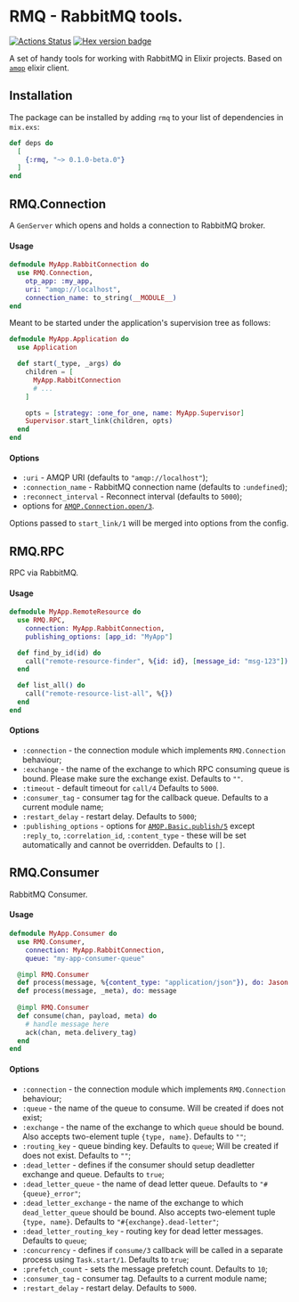 # RMQ - RabbitMQ tools.

[![Actions Status](https://github.com/nmbrone/rmq/workflows/build/badge.svg?branch=master)](https://github.com/nmbrone/rmq/actions)
[![Hex version badge](https://img.shields.io/hexpm/v/rmq.svg)](https://hex.pm/packages/rmq)

A set of handy tools for working with RabbitMQ in Elixir projects.
Based on [`amqp`](https://github.com/pma/amqp) elixir client.

## Installation

The package can be installed by adding `rmq` to your list of dependencies in `mix.exs`:

```elixir
def deps do
  [
    {:rmq, "~> 0.1.0-beta.0"}
  ]
end
```

## RMQ.Connection

A `GenServer` which opens and holds a connection to RabbitMQ broker.

#### Usage

```elixir
defmodule MyApp.RabbitConnection do
  use RMQ.Connection,
    otp_app: :my_app,
    uri: "amqp://localhost",
    connection_name: to_string(__MODULE__)
end
```

Meant to be started under the application's supervision tree as follows:

```elixir
defmodule MyApp.Application do
  use Application

  def start(_type, _args) do
    children = [
      MyApp.RabbitConnection
      # ...
    ]

    opts = [strategy: :one_for_one, name: MyApp.Supervisor]
    Supervisor.start_link(children, opts)
  end
end

```

#### Options

* `:uri` - AMQP URI (defaults to `"amqp://localhost"`);
* `:connection_name` - RabbitMQ connection name (defaults to `:undefined`);
* `:reconnect_interval` - Reconnect interval (defaults to `5000`);
* options for [`AMQP.Connection.open/3`](https://hexdocs.pm/amqp/1.4.0/AMQP.Connection.html#open/3).

Options passed to `start_link/1` will be merged into options from the config.

## RMQ.RPC

RPC via RabbitMQ.

#### Usage

```elixir
defmodule MyApp.RemoteResource do
  use RMQ.RPC,
    connection: MyApp.RabbitConnection,
    publishing_options: [app_id: "MyApp"]

  def find_by_id(id) do
    call("remote-resource-finder", %{id: id}, [message_id: "msg-123"])
  end

  def list_all() do
    call("remote-resource-list-all", %{})
  end
end
```

#### Options

* `:connection` - the connection module which implements `RMQ.Connection` behaviour;
* `:exchange` - the name of the exchange to which RPC consuming queue is bound.
  Please make sure the exchange exist. Defaults to `""`.
* `:timeout` - default timeout for `call/4` Defaults to `5000`.
* `:consumer_tag` - consumer tag for the callback queue. Defaults to a current module name;
* `:restart_delay` - restart delay. Defaults to `5000`;
* `:publishing_options` - options for [`AMQP.Basic.publish/5`](https://hexdocs.pm/amqp/1.4.0/AMQP.Basic.html#publish/5) 
  except `:reply_to`, `:correlation_id`, `:content_type` - these will be set automatically
  and cannot be overridden. Defaults to `[]`.


## RMQ.Consumer

RabbitMQ Consumer.

#### Usage

```elixir
defmodule MyApp.Consumer do
  use RMQ.Consumer,
    connection: MyApp.RabbitConnection,
    queue: "my-app-consumer-queue"

  @impl RMQ.Consumer
  def process(message, %{content_type: "application/json"}), do: Jason.decode!(message)
  def process(message, _meta), do: message
  
  @impl RMQ.Consumer
  def consume(chan, payload, meta) do
    # handle message here
    ack(chan, meta.delivery_tag)
  end
end
```

#### Options

* `:connection` - the connection module which implements `RMQ.Connection` behaviour;
* `:queue` - the name of the queue to consume. Will be created if does not exist;
* `:exchange` - the name of the exchange to which `queue` should be bound.
  Also accepts two-element tuple `{type, name}`. Defaults to `""`;
* `:routing_key` - queue binding key. Defaults to `queue`;
  Will be created if does not exist. Defaults to `""`;
* `:dead_letter` - defines if the consumer should setup deadletter exchange and queue.
  Defaults to `true`;
* `:dead_letter_queue` - the name of dead letter queue. Defaults to `"#{queue}_error"`;
* `:dead_letter_exchange` - the name of the exchange to which `dead_letter_queue` should be bound.
  Also accepts two-element tuple `{type, name}`. Defaults to `"#{exchange}.dead-letter"`;
* `:dead_letter_routing_key` - routing key for dead letter messages. Defaults to `queue`;
* `:concurrency` - defines if `consume/3` callback will be called in a separate process
  using `Task.start/1`. Defaults to `true`;
* `:prefetch_count` - sets the message prefetch count. Defaults to `10`;
* `:consumer_tag` - consumer tag. Defaults to a current module name;
* `:restart_delay` - restart delay. Defaults to `5000`.
